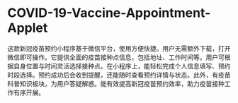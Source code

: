 # COVID-19-Vaccine-Appointment-Applet
这款新冠疫苗预约小程序基于微信平台，使用方便快捷。用户无需额外下载，打开微信即可操作。它提供全面的疫苗接种点信息，包括地址、工作时间等。用户可根据自身位置与时间灵活选择接种点。在小程序上，能轻松完成个人信息填写、预约时段选择。预约成功后会收到提醒，还能随时查看预约详情与状态。此外，有疫苗科普知识板块，为用户答疑解惑。能有效提高新冠疫苗预约效率，助力疫苗接种工作有序开展。 
